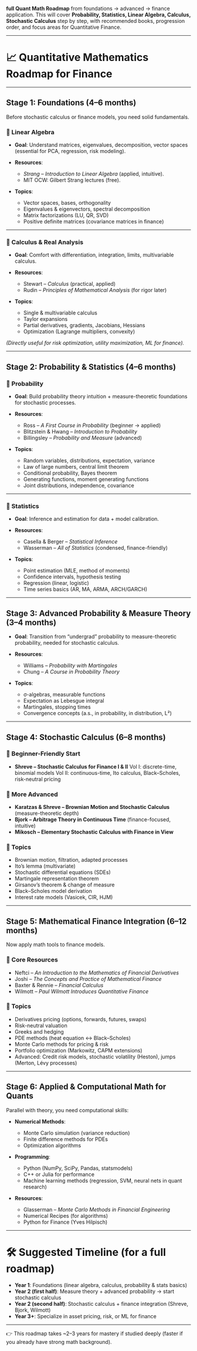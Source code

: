**full Quant Math Roadmap** from foundations → advanced → finance application.
This will cover **Probability, Statistics, Linear Algebra, Calculus, Stochastic Calculus** step by step, with recommended books, progression order, and focus areas for Quantitative Finance.

---

# 📈 Quantitative Mathematics Roadmap for Finance

---

## **Stage 1: Foundations (4–6 months)**

Before stochastic calculus or finance models, you need solid fundamentals.

### 🔹 Linear Algebra

* **Goal**: Understand matrices, eigenvalues, decomposition, vector spaces (essential for PCA, regression, risk modeling).
* **Resources**:

  * *Strang – Introduction to Linear Algebra* (applied, intuitive).
  * MIT OCW: Gilbert Strang lectures (free).
* **Topics**:

  * Vector spaces, bases, orthogonality
  * Eigenvalues & eigenvectors, spectral decomposition
  * Matrix factorizations (LU, QR, SVD)
  * Positive definite matrices (covariance matrices in finance)

---

### 🔹 Calculus & Real Analysis

* **Goal**: Comfort with differentiation, integration, limits, multivariable calculus.
* **Resources**:

  * Stewart – *Calculus* (practical, applied)
  * Rudin – *Principles of Mathematical Analysis* (for rigor later)
* **Topics**:

  * Single & multivariable calculus
  * Taylor expansions
  * Partial derivatives, gradients, Jacobians, Hessians
  * Optimization (Lagrange multipliers, convexity)

*(Directly useful for risk optimization, utility maximization, ML for finance).*

---

## **Stage 2: Probability & Statistics (4–6 months)**

### 🔹 Probability

* **Goal**: Build probability theory intuition + measure-theoretic foundations for stochastic processes.
* **Resources**:

  * Ross – *A First Course in Probability* (beginner → applied)
  * Blitzstein & Hwang – *Introduction to Probability*
  * Billingsley – *Probability and Measure* (advanced)
* **Topics**:

  * Random variables, distributions, expectation, variance
  * Law of large numbers, central limit theorem
  * Conditional probability, Bayes theorem
  * Generating functions, moment generating functions
  * Joint distributions, independence, covariance

---

### 🔹 Statistics

* **Goal**: Inference and estimation for data + model calibration.
* **Resources**:

  * Casella & Berger – *Statistical Inference*
  * Wasserman – *All of Statistics* (condensed, finance-friendly)
* **Topics**:

  * Point estimation (MLE, method of moments)
  * Confidence intervals, hypothesis testing
  * Regression (linear, logistic)
  * Time series basics (AR, MA, ARMA, ARCH/GARCH)

---

## **Stage 3: Advanced Probability & Measure Theory (3–4 months)**

* **Goal**: Transition from “undergrad” probability to measure-theoretic probability, needed for stochastic calculus.
* **Resources**:

  * Williams – *Probability with Martingales*
  * Chung – *A Course in Probability Theory*
* **Topics**:

  * σ-algebras, measurable functions
  * Expectation as Lebesgue integral
  * Martingales, stopping times
  * Convergence concepts (a.s., in probability, in distribution, L²)

---

## **Stage 4: Stochastic Calculus (6–8 months)**

### 🔹 Beginner-Friendly Start

* **Shreve – Stochastic Calculus for Finance I & II**
  Vol I: discrete-time, binomial models
  Vol II: continuous-time, Ito calculus, Black–Scholes, risk-neutral pricing

### 🔹 More Advanced

* **Karatzas & Shreve – Brownian Motion and Stochastic Calculus** (measure-theoretic depth)
* **Bjork – Arbitrage Theory in Continuous Time** (finance-focused, intuitive)
* **Mikosch – Elementary Stochastic Calculus with Finance in View**

### 🔹 Topics

* Brownian motion, filtration, adapted processes
* Ito’s lemma (multivariate)
* Stochastic differential equations (SDEs)
* Martingale representation theorem
* Girsanov’s theorem & change of measure
* Black–Scholes model derivation
* Interest rate models (Vasicek, CIR, HJM)

---

## **Stage 5: Mathematical Finance Integration (6–12 months)**

Now apply math tools to finance models.

### 🔹 Core Resources

* Neftci – *An Introduction to the Mathematics of Financial Derivatives*
* Joshi – *The Concepts and Practice of Mathematical Finance*
* Baxter & Rennie – *Financial Calculus*
* Wilmott – *Paul Wilmott Introduces Quantitative Finance*

### 🔹 Topics

* Derivatives pricing (options, forwards, futures, swaps)
* Risk-neutral valuation
* Greeks and hedging
* PDE methods (heat equation ↔ Black–Scholes)
* Monte Carlo methods for pricing & risk
* Portfolio optimization (Markowitz, CAPM extensions)
* Advanced: Credit risk models, stochastic volatility (Heston), jumps (Merton, Lévy processes)

---

## **Stage 6: Applied & Computational Math for Quants**

Parallel with theory, you need computational skills:

* **Numerical Methods**:

  * Monte Carlo simulation (variance reduction)
  * Finite difference methods for PDEs
  * Optimization algorithms

* **Programming**:

  * Python (NumPy, SciPy, Pandas, statsmodels)
  * C++ or Julia for performance
  * Machine learning methods (regression, SVM, neural nets in quant research)

* **Resources**:

  * Glasserman – *Monte Carlo Methods in Financial Engineering*
  * Numerical Recipes (for algorithms)
  * Python for Finance (Yves Hilpisch)

---

# 🛠 Suggested Timeline (for a full roadmap)

* **Year 1**: Foundations (linear algebra, calculus, probability & stats basics)
* **Year 2 (first half)**: Measure theory + advanced probability → start stochastic calculus
* **Year 2 (second half)**: Stochastic calculus + finance integration (Shreve, Bjork, Wilmott)
* **Year 3+**: Specialize in asset pricing, risk, or ML for finance

---

👉 This roadmap takes \~2–3 years for mastery if studied deeply (faster if you already have strong math background).
